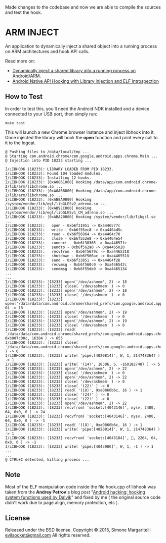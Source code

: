 Made changes to the codebase and now we are able to compile the sources and test the hook.



# ARM INJECT


An application to dynamically inject a shared object into a running process on
ARM architectures and hook API calls.

Read more on:

- [Dynamically inject a shared library into a running process on Android/ARM](http://www.evilsocket.net/2015/05/01/dynamically-inject-a-shared-library-into-a-running-process-on-androidarm/).
- [Android Native API Hooking with Library Injection and ELF Introspection](http://www.evilsocket.net/2015/05/04/android-native-api-hooking-with-library-injecto/)

## How to Test

In order to test this, you'll need the Android NDK installed and a device connected to your USB port,
then simply run:

    make test

This will launch a new Chrome browser instance and inject libhook into it. Once injected
the library will hook the **open** function and print every call to it to the logcat.

    @ Pushing files to /data/local/tmp ...
    @ Starting com.android.chrome/com.google.android.apps.chrome.Main ...
    @ Injection into PID 18233 starting ...

    I/LIBHOOK (18233): LIBRARY LOADED FROM PID 18233.
    I/LIBHOOK (18233): Found 104 loaded modules.
    I/LIBHOOK (18233): Installing 12 hooks.
    I/LIBHOOK (18233): [0xA0861000] Hooking /data/app/com.android.chrome-2/lib/arm/libchrome.so ...
    I/LIBHOOK (18233): [0xA0A68000] Hooking /data/app/com.android.chrome-2/lib/arm/libchrome.so ...
    I/LIBHOOK (18233): [0xAB8A9000] Hooking /system/vendor/lib/egl/libGLESv2_adreno.so ...
    I/LIBHOOK (18233): [0xAB9EC000] Hooking /system/vendor/lib/egl/libGLESv1_CM_adreno.so ...
    I/LIBHOOK (18233): [0xABA20000] Hooking /system/vendor/lib/libgsl.so ...
    I/LIBHOOK (18233):   open - 0xb6f31951 -> 0xa446577c
    I/LIBHOOK (18233):   write - 0xb6f55ec8 -> 0xa4464d5c
    I/LIBHOOK (18233):   read - 0xb6f56964 -> 0xa4464c70
    I/LIBHOOK (18233):   close - 0xb6f552e8 -> 0xa4464e54
    I/LIBHOOK (18233):   connect - 0xb6f30365 -> 0xa44657fc
    I/LIBHOOK (18233):   sendto - 0xb6f562a0 -> 0xa4465020
    I/LIBHOOK (18233):   recvfrom - 0xb6f5679c -> 0xa4465318
    I/LIBHOOK (18233):   shutdown - 0xb6f566ac -> 0xa4465518
    I/LIBHOOK (18233):   send - 0xb6f33851 -> 0xa4464f28
    I/LIBHOOK (18233):   recvmsg - 0xb6f560c0 -> 0xa446542c
    I/LIBHOOK (18233):   sendmsg - 0xb6f55de0 -> 0xa4465134
    ...
    ...
    I/LIBHOOK (18233): [18233] open('/dev/ashmem', 2) -> 18
    I/LIBHOOK (18233): [18233] close( '/dev/ashmem' ) -> 0
    I/LIBHOOK (18233): [18233] open('/dev/ashmem', 2) -> 18
    I/LIBHOOK (18233): [18233] close( '/dev/ashmem' ) -> 0
    I/LIBHOOK (18233): [18233] open('/data/data/com.android.chrome/shared_prefs/com.google.android.apps.chrome.omaha.xml', 0) -> 18
    I/LIBHOOK (18233): [18233] open('/dev/ashmem', 2) -> 19
    I/LIBHOOK (18233): [18233] close( '/dev/ashmem' ) -> 0
    I/LIBHOOK (18233): [18233] open('/dev/ashmem', 2) -> 19
    I/LIBHOOK (18233): [18233] close( '/dev/ashmem' ) -> 0
    I/LIBHOOK (18233): [18233] read( '/data/data/com.android.chrome/shared_prefs/com.google.android.apps.chrome.omaha.xml', 0xb007c00c, 16384 ) -> 655
    I/LIBHOOK (18233): [18233] close( '/data/data/com.android.chrome/shared_prefs/com.google.android.apps.chrome.omaha.xml' ) -> 0
    I/LIBHOOK (18233): [18233] write( 'pipe:[4020814]', W, 1, 2147483647 ) -> 1
    I/LIBHOOK (18233): [18233] write( '(14)', 18306, 5, -1601827487 ) -> 5
    I/LIBHOOK (18233): [18233] open('/dev/ashmem', 2) -> 22
    I/LIBHOOK (18233): [18233] close( '/dev/ashmem' ) -> 0
    I/LIBHOOK (18233): [18233] open('/dev/ashmem', 2) -> 22
    I/LIBHOOK (18233): [18233] close( '/dev/ashmem' ) -> 0
    I/LIBHOOK (18233): [18233] close( '(22)' ) -> 0
    I/LIBHOOK (18233): [18233] read( '(18)', 0xa0860b6c, 16 ) -> 1
    I/LIBHOOK (18233): [18233] close( '(24)' ) -> 0
    I/LIBHOOK (18233): [18233] close( '(22)' ) -> 0
    I/LIBHOOK (18233): [18233] open('/dev/ashmem', 2) -> 22
    I/LIBHOOK (18233): [18233] recvfrom( 'socket:[4043146]', nysv, 2400, 64, 0x0, 0 ) -> 24
    I/LIBHOOK (18233): [18233] recvfrom( 'socket:[4043146]', nysv, 2400, 64, 0x0, 0 ) -> -1
    I/LIBHOOK (18233): [18233] read( '(18)', 0xa0860b6c, 16 ) -> 1
    I/LIBHOOK (18233): [18233] write( 'pipe:[4020814]', W, 1, 2147483647 ) -> 1
    I/LIBHOOK (18233): [18233] recvfrom( 'socket:[4043184]', , 2264, 64, 0x0, 0 ) -> -1
    I/LIBHOOK (18233): [18233] write( 'pipe:[4043980]', W, 1, -1 ) -> 1
    ...
    ...
    @ CTRL+C detected, killing process ...

## Note

Most of the ELF manipulation code inside the file hook.cpp of libhook was taken from the **Andrey Petrov**'s
blog post "[Android hacking: hooking system functions used by Dalvik](http://shadowwhowalks.blogspot.it/2013/01/android-hacking-hooking-system.html
)" and fixed by me ( the original source code didn't work due to page align, memory protection, etc ).

## License

Released under the BSD license.
Copyright &copy; 2015, Simone Margaritelli <evilsocket@gmail.com>
All rights reserved.
